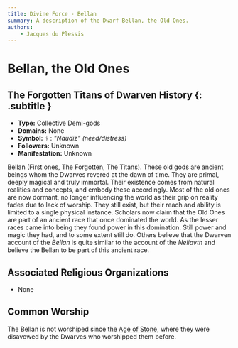 ```yaml
---
title: Divine Force - Bellan
summary: A description of the Dwarf Bellan, the Old Ones.
authors:
    - Jacques du Plessis
---
```

# Bellan, the Old Ones
## The Forgotten Titans of Dwarven History {: .subtitle }

* **Type:** Collective Demi-gods
* **Domains:** None
* **Symbol:** ᚾ : _"Naudiz" (need/distress)_
* **Followers:** Unknown
* **Manifestation:** Unknown

Bellan (First ones, The Forgotten, The Titans).
These old gods are ancient beings whom the Dwarves revered at the dawn of time.  They are primal, deeply magical and truly immortal.  Their existence comes from natural realities and concepts, and embody these accordingly.  Most of the old ones are now dormant, no longer influencing the world as their grip on reality fades due to lack of worship.  They still exist, but their reach and ability is limited to a single physical instance.  Scholars now claim that the Old Ones are part of an ancient race that once dominated the world.  As the lesser races came into being they found power in this domination.  Still power and magic they had, and to some extent still do.  Others believe that the Dwarven account of the _Bellan_ is quite similar to the account of the _Neliavth_ and believe the Bellan to be part of this ancient race.

## Associated Religious Organizations
* None

## Common Worship
The Bellan is not worshiped since the [Age of Stone](/history/ages/age_of_stone), where they were disavowed by the Dwarves who worshipped them before.